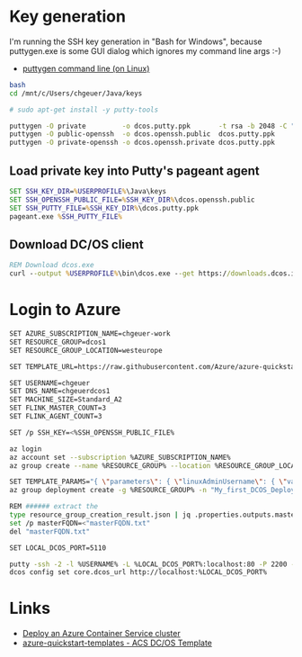 # Key generation

I'm running the SSH key generation in "Bash for Windows", because puttygen.exe is some GUI dialog which ignores my command line args :-)

- [puttygen command line (on Linux)](https://linux.die.net/man/1/puttygen)

```bash
bash
cd /mnt/c/Users/chgeuer/Java/keys

# sudo apt-get install -y putty-tools

puttygen -O private         -o dcos.putty.ppk       -t rsa -b 2048 -C "chgeuer-dcos-1"
puttygen -O public-openssh  -o dcos.openssh.public  dcos.putty.ppk
puttygen -O private-openssh -o dcos.openssh.private dcos.putty.ppk
```

## Load private key into Putty's pageant agent

```cmd
SET SSH_KEY_DIR=%USERPROFILE%\Java\keys
SET SSH_OPENSSH_PUBLIC_FILE=%SSH_KEY_DIR%\dcos.openssh.public
SET SSH_PUTTY_FILE=%SSH_KEY_DIR%\dcos.putty.ppk
pageant.exe %SSH_PUTTY_FILE%
```

## Download DC/OS client

```cmd
REM Download dcos.exe
curl --output %USERPROFILE%\bin\dcos.exe --get https://downloads.dcos.io/binaries/cli/windows/x86-64/dcos-1.8/dcos.exe
```

# Login to Azure

```bash
SET AZURE_SUBSCRIPTION_NAME=chgeuer-work
SET RESOURCE_GROUP=dcos1
SET RESOURCE_GROUP_LOCATION=westeurope

SET TEMPLATE_URL=https://raw.githubusercontent.com/Azure/azure-quickstart-templates/443fdcb1150df42b50140872040e0f902380d4d4/101-acs-dcos/azuredeploy.json

SET USERNAME=chgeuer
SET DNS_NAME=chgeuerdcos1
SET MACHINE_SIZE=Standard_A2
SET FLINK_MASTER_COUNT=3
SET FLINK_AGENT_COUNT=3

SET /p SSH_KEY=<%SSH_OPENSSH_PUBLIC_FILE%

az login
az account set --subscription %AZURE_SUBSCRIPTION_NAME%
az group create --name %RESOURCE_GROUP% --location %RESOURCE_GROUP_LOCATION%

SET TEMPLATE_PARAMS="{ \"parameters\": { \"linuxAdminUsername\": { \"value\": \"%USERNAME%\" }, \"sshRSAPublicKey\": { \"value\": \"%SSH_KEY%\" }, \"dnsNamePrefix\": { \"value\": \"%DNS_NAME%\" }, \"orchestratorType\": { \"value\": \"DCOS\" }, \"agentCount\": { \"value\": %FLINK_AGENT_COUNT% }, \"masterCount\": { \"value\": %FLINK_MASTER_COUNT% }, \"agentVMSize\": { \"value\": \"%MACHINE_SIZE%\" } } }"
az group deployment create -g %RESOURCE_GROUP% -n "My_first_DCOS_Deployment" --template-uri %TEMPLATE_URL% --parameters %TEMPLATE_PARAMS% > resource_group_creation_result.json

REM ###### extract the 
type resource_group_creation_result.json | jq .properties.outputs.masterFQDN.value > "masterFQDN.txt"
set /p masterFQDN=<"masterFQDN.txt"
del "masterFQDN.txt"

SET LOCAL_DCOS_PORT=5110

putty -ssh -2 -l %USERNAME% -L %LOCAL_DCOS_PORT%:localhost:80 -P 2200 -agent -A -i %SSH_PUTTY_FILE% %masterFQDN% 
dcos config set core.dcos_url http://localhost:%LOCAL_DCOS_PORT%
```

# Links

- [Deploy an Azure Container Service cluster](https://docs.microsoft.com/en-us/azure/container-service/container-service-deployment)
- [azure-quickstart-templates - ACS DC/OS Template](https://github.com/Azure/azure-quickstart-templates/tree/master/101-acs-dcos)

